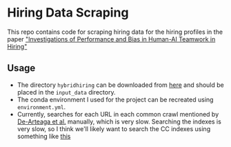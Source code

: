 # Hiring Data Scraping
This repo contains code for scraping hiring data for the hiring profiles in the paper 
["Investigations of Performance and Bias in Human-AI Teamwork in Hiring"](https://arxiv.org/abs/2202.11812)

## Usage
* The directory `hybridhiring` can be downloaded from [here](https://www.microsoft.com/en-us/download/details.aspx?id=105296) 
and should be placed in the `input_data` directory.
* The conda environment I used for the project can be recreated using `environment.yml`.
* Currently, searches for each URL in each common crawl mentioned by [De-Arteaga et al.](https://arxiv.org/abs/1901.09451)
manually, which is very slow. Searching the indexes is very slow, so I think we'll likely want to search the CC indexes 
using something like [this](https://github.com/commoncrawl/cc-pyspark) 